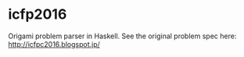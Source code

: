 # icfp2016
Origami problem parser in Haskell. See the original problem spec here: http://icfpc2016.blogspot.jp/

